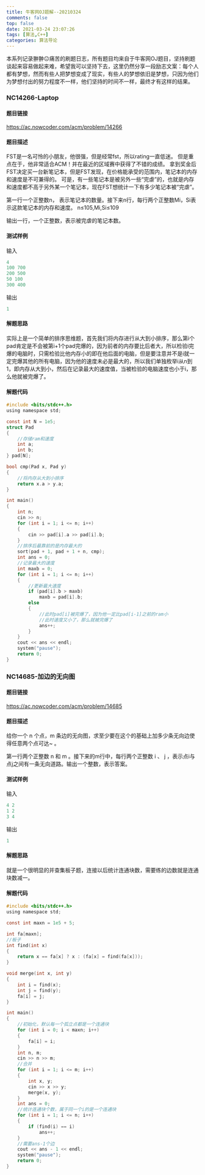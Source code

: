 ```yaml
---
title: 牛客网OJ题解--20210324
comments: false
top: false
date: 2021-03-24 23:07:26
tags: [算法,C++]
categories: 算法导论
---
```


本系列记录翀翀😐痛苦的刷题日志，所有题目均来自于牛客网OJ题目，坚持刷题谈起来容易做起来难，希望我可以坚持下去，这里仍然分享一段励志文案：每个人都有梦想，然而有些人把梦想变成了现实，有些人的梦想依旧是梦想，只因为他们为梦想付出的努力程度不一样，他们坚持的时间不一样，最终才有这样的结果。

<!-- more -->

### NC14266-Laptop

#### 题目链接

https://ac.nowcoder.com/acm/problem/14266

#### 题目描述

FST是一名可怜的小朋友，他很强，但是经常fst，所以rating一直低迷。
但是重点在于，他非常适合ACM！并在最近的区域赛中获得了不错的成绩。
拿到奖金后FST决定买一台新笔记本，但是FST发现，在价格能承受的范围内，笔记本的内存和速度是不可兼得的。
 可是，有一些笔记本是被另外一些“完虐”的，也就是内存和速度都不高于另外某一个笔记本，现在FST想统计一下有多少笔记本被“完虐”。

第一行一个正整数n，
表示笔记本的数量。接下来n行，每行两个正整数Mi，Si表示这款笔记本的内存和速度。
n≤105,Mi,Si≤109

输出一行，一个正整数，表示被完虐的笔记本数。

#### 测试样例

输入

```c
4
100 700
200 500
50 100
300 400
```

输出

```c
1
```

#### 解题思路

实际上是一个简单的排序思维题，首先我们将内存进行从大到小排序，那么第i个pad肯定是不会被第i+1个pad完爆的，因为前者的内存要比后者大，所以检验i完爆的电脑时，只需检验比他内存小的即在他后面的电脑，但是要注意并不是i就一定完爆其他的所有电脑，因为他的速度未必是最大的，所以我们单独枚举i从n到1，即内存从大到小，然后在记录最大的速度值，当被检验的电脑速度也小于i，那么他就被完爆了。

#### 解题代码

```c
#include <bits/stdc++.h>
using namespace std;

const int N = 1e5;
struct Pad
{
    //存储ram和速度
    int a;
    int b;
} pad[N];

bool cmp(Pad x, Pad y)
{
    //将内存从大到小排序
    return x.a > y.a;
}

int main()
{
    int n;
    cin >> n;
    for (int i = 1; i <= n; i++)
    {
        cin >> pad[i].a >> pad[i].b;
    }
    //排序后最靠前的是内存最大的
    sort(pad + 1, pad + 1 + n, cmp);
    int ans = 0;
    //记录最大的速度
    int maxb = 0;
    for (int i = 1; i <= n; i++)
    {
        //更新最大速度
        if (pad[i].b > maxb)
            maxb = pad[i].b;
        else
        {
            //此时pad[i]被完爆了，因为他一定比pad[i-1]之前的ram小
            //此时速度又小了，那么就被完爆了
            ans++;
        }
    }
    cout << ans << endl;
    system("pause");
    return 0;
}
```

### NC14685-加边的无向图

#### 题目链接

https://ac.nowcoder.com/acm/problem/14685

#### 题目描述

给你一个 n 个点，m 条边的无向图，求至少要在这个的基础上加多少条无向边使得任意两个点可达~ 。

第一行两个正整数 n 和 m 。接下来的m行中，每行两个正整数 i 、 j ，表示点i与点j之间有一条无向道路。输出一个整数，表示答案。

#### 测试样例

输入

```c
4 2
1 2
3 4
```

输出

```c
1
```

#### 解题思路

就是一个很明显的并查集板子题，连接以后统计连通块数，需要练的边数就是连通块数减一。

#### 解题代码

```c
#include <bits/stdc++.h>
using namespace std;

const int maxn = 1e5 + 5;

int fa[maxn];
//板子
int find(int x)
{
    return x == fa[x] ? x : (fa[x] = find(fa[x]));
}

void merge(int x, int y)
{
    int i = find(x);
    int j = find(y);
    fa[i] = j;
}

int main()
{
    //初始化，默认每一个孤立点都是一个连通块
    for (int i = 0; i < maxn; i++)
    {
        fa[i] = i;
    }
    int n, m;
    cin >> n >> m;
    //合并
    for (int i = 1; i <= m; i++)
    {
        int x, y;
        cin >> x >> y;
        merge(x, y);
    }
    int ans = 0;
    //统计连通块个数，属于同一个i的是一个连通块
    for (int i = 1; i <= n; i++)
    {
        if (find(i) == i)
            ans++;
    }
    //需要ans-1个边
    cout << ans - 1 << endl;
    system("pause");
    return 0;
}
```


